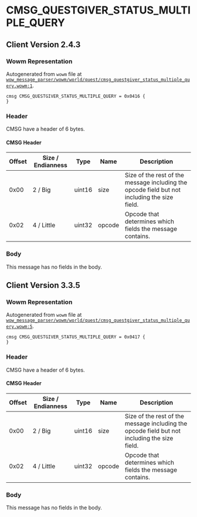 # CMSG_QUESTGIVER_STATUS_MULTIPLE_QUERY

## Client Version 2.4.3

### Wowm Representation

Autogenerated from `wowm` file at [`wow_message_parser/wowm/world/quest/cmsg_questgiver_status_multiple_query.wowm:1`](https://github.com/gtker/wow_messages/tree/main/wow_message_parser/wowm/world/quest/cmsg_questgiver_status_multiple_query.wowm#L1).
```rust,ignore
cmsg CMSG_QUESTGIVER_STATUS_MULTIPLE_QUERY = 0x0416 {
}
```
### Header

CMSG have a header of 6 bytes.

#### CMSG Header

| Offset | Size / Endianness | Type   | Name   | Description |
| ------ | ----------------- | ------ | ------ | ----------- |
| 0x00   | 2 / Big           | uint16 | size   | Size of the rest of the message including the opcode field but not including the size field.|
| 0x02   | 4 / Little        | uint32 | opcode | Opcode that determines which fields the message contains.|

### Body

This message has no fields in the body.

## Client Version 3.3.5

### Wowm Representation

Autogenerated from `wowm` file at [`wow_message_parser/wowm/world/quest/cmsg_questgiver_status_multiple_query.wowm:5`](https://github.com/gtker/wow_messages/tree/main/wow_message_parser/wowm/world/quest/cmsg_questgiver_status_multiple_query.wowm#L5).
```rust,ignore
cmsg CMSG_QUESTGIVER_STATUS_MULTIPLE_QUERY = 0x0417 {
}
```
### Header

CMSG have a header of 6 bytes.

#### CMSG Header

| Offset | Size / Endianness | Type   | Name   | Description |
| ------ | ----------------- | ------ | ------ | ----------- |
| 0x00   | 2 / Big           | uint16 | size   | Size of the rest of the message including the opcode field but not including the size field.|
| 0x02   | 4 / Little        | uint32 | opcode | Opcode that determines which fields the message contains.|

### Body

This message has no fields in the body.

